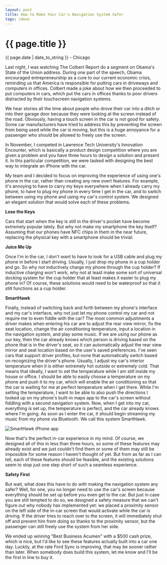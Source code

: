 ```yaml
---
layout: post
title: How to Make Your Car's Navigation System Safer
tags: ideas
---
```


{{ page.title }}
================

<p class="meta">{{ page.date | date_to_string }} - Chicago</p>

Last night, I was watching The Colbert Report do a segment on Obama's State of the Union address. During one part of the speech, Obama encouraged entrepreneurship as a cure to our current economic crisis, reminding us that America is responsible for putting cars in driveways and computers in offices. Colbert made a joke about how we then proceeded to put computers in cars, which put the cars in offices thanks to poor drivers distracted by their touchscreen navigation systems.

We hear stories all the time about people who drove their car into a ditch or into their garage door because they were looking at the screen instead of the road. Obviously, having a touch screen in the car is not good for safety. Some car manufacturers have tried to address this by preventing the screen from being used while the car is moving, but this is a huge annoyance for a passenger who should be allowed to freely use the screen.

In November, I competed in Lawrence Tech University's Innovation Encounter, which is basically a product design competition where you are given a problem and you have three hours to design a solution and present it. In this particular competition, we were tasked with designing the best way to integrate an iPhone with the car.

My team and I decided to focus on improving the experience of using one's phone in the car, rather than creating any new overt features. For example, it's annoying to have to carry my keys everywhere when I already carry my phone, to have to plug my phone in every time I get in the car, and to switch between using my phone and using my car's control system. We designed an elegant solution that would solve each of these problems.

**Lose the Keys**

Cars that start when the key is still in the driver's pocket have become extremely popular lately. But why not make my smartphone the key itself? Assuming that our phones have NFC chips in them in the near future, replacing the physical key with a smartphone should be trivial.

**Juice Me Up**

Once I'm in the car, I don't want to have to look for a USB cable and plug my phone in before I start driving. Usually, I just drop my phone in a cup holder and go. So why not inductively charge my phone through the cup holder? If inductive charging won't work, why not at least make some sort of universal docking system for the cup holder that at least makes it easier to plug my phone in? Of course, these solutions would need to be waterproof so that it still functions as a cup holder.

**SmartHawk**

Finally, instead of switching back and forth between my phone's interface and my car's interface, why not just let my phone control my car and not require me to even fiddle with the car? The most common adjustments a driver makes when entering his car are to adjust the rear view mirror, fix the seat location, change the air conditioning temperature, input a location in the navigation system, and play some music. If we are using our phone as our key, then the car already knows which person is driving based on the phone that is in the driver's seat, so it can automatically adjust the rear view mirror and seat location based on the user's saved preferences. I've seen cars that support driver profiles, but none that automatically switch based on recognizing the driver's phone. Usually, I adjust my car's interior temperature when it is either extremely hot outside or extremely cold. That means that ideally, I want to set the temperature while I am still inside my house or office. I should be able to easily choose a temperature on my phone and push it to my car, which will enable the air conditioning so that the car is waiting for me at perfect temperature when I get there. While I'm setting the temperature, I want to be able to also push the directions I looked up on my phone's built-in maps app to the car's screen without fiddling with a second navigation system. Now, when I get into my car, everything is set up, the temperature is perfect, and the car already knows where I'm going. As soon as I enter the car, it should begin streaming my music from my phone via Bluetooth. We call this system SmartHawk.

![SmartHawk iPhone app](http://metamorphium.com/downloads/smartHawk.png)

Now that's the perfect in-car experience in my mind. Of course, we designed all of this in less than three hours, so some of these features may already exist and we just couldn't find them or some of them may still be impossible for some reason I haven't thought of yet. But from as far as I can tell, each of these features should be feasible, and the existing solutions seem to stop just one step short of such a seamless experience.

**Safety First**

But wait, what does this have to do with making the navigation system any safer? Well, for one, you no longer need to use the car's screen because everything should be set up before you even get to the car. But just in case you are still tempted to do so, we designed a safety measure that we can't figure out why nobody has implemented yet: we placed a proximity sensor on the left side of the in-car screen that would activate while the car is driving. If the driver tries to reach over to the screen, it will immediately shut off and prevent him from doing so thanks to the proximity sensor, but the passenger can still freely use the system from her side.

We ended up winning "Best Business Acumen" with a $500 cash prize, which is nice, but I'd like to see these features actually built into a car one day. Luckily, at the rate Ford Sync is improving, that may be sooner rather than later. When somebody does build this system, let me know and I'll be the first in line to buy it.
